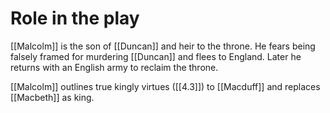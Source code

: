 # Role in the play

[[Malcolm]] is the son of [[Duncan]] and heir to the throne. He fears being falsely framed for murdering [[Duncan]] and flees to England. Later he returns with an English army to reclaim the throne. 

[[Malcolm]] outlines true kingly virtues ([[4.3]]) to [[Macduff]] and replaces [[Macbeth]] as king.